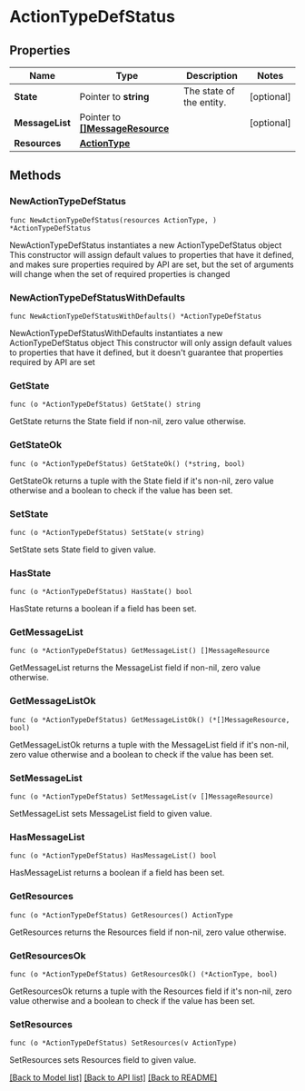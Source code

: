 # ActionTypeDefStatus

## Properties

Name | Type | Description | Notes
------------ | ------------- | ------------- | -------------
**State** | Pointer to **string** | The state of the entity. | [optional] 
**MessageList** | Pointer to [**[]MessageResource**](MessageResource.md) |  | [optional] 
**Resources** | [**ActionType**](ActionType.md) |  | 

## Methods

### NewActionTypeDefStatus

`func NewActionTypeDefStatus(resources ActionType, ) *ActionTypeDefStatus`

NewActionTypeDefStatus instantiates a new ActionTypeDefStatus object
This constructor will assign default values to properties that have it defined,
and makes sure properties required by API are set, but the set of arguments
will change when the set of required properties is changed

### NewActionTypeDefStatusWithDefaults

`func NewActionTypeDefStatusWithDefaults() *ActionTypeDefStatus`

NewActionTypeDefStatusWithDefaults instantiates a new ActionTypeDefStatus object
This constructor will only assign default values to properties that have it defined,
but it doesn't guarantee that properties required by API are set

### GetState

`func (o *ActionTypeDefStatus) GetState() string`

GetState returns the State field if non-nil, zero value otherwise.

### GetStateOk

`func (o *ActionTypeDefStatus) GetStateOk() (*string, bool)`

GetStateOk returns a tuple with the State field if it's non-nil, zero value otherwise
and a boolean to check if the value has been set.

### SetState

`func (o *ActionTypeDefStatus) SetState(v string)`

SetState sets State field to given value.

### HasState

`func (o *ActionTypeDefStatus) HasState() bool`

HasState returns a boolean if a field has been set.

### GetMessageList

`func (o *ActionTypeDefStatus) GetMessageList() []MessageResource`

GetMessageList returns the MessageList field if non-nil, zero value otherwise.

### GetMessageListOk

`func (o *ActionTypeDefStatus) GetMessageListOk() (*[]MessageResource, bool)`

GetMessageListOk returns a tuple with the MessageList field if it's non-nil, zero value otherwise
and a boolean to check if the value has been set.

### SetMessageList

`func (o *ActionTypeDefStatus) SetMessageList(v []MessageResource)`

SetMessageList sets MessageList field to given value.

### HasMessageList

`func (o *ActionTypeDefStatus) HasMessageList() bool`

HasMessageList returns a boolean if a field has been set.

### GetResources

`func (o *ActionTypeDefStatus) GetResources() ActionType`

GetResources returns the Resources field if non-nil, zero value otherwise.

### GetResourcesOk

`func (o *ActionTypeDefStatus) GetResourcesOk() (*ActionType, bool)`

GetResourcesOk returns a tuple with the Resources field if it's non-nil, zero value otherwise
and a boolean to check if the value has been set.

### SetResources

`func (o *ActionTypeDefStatus) SetResources(v ActionType)`

SetResources sets Resources field to given value.



[[Back to Model list]](../README.md#documentation-for-models) [[Back to API list]](../README.md#documentation-for-api-endpoints) [[Back to README]](../README.md)


